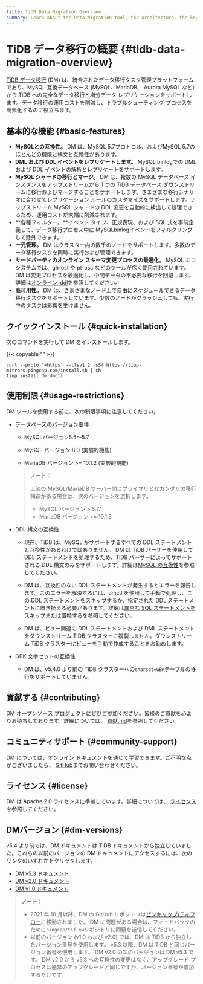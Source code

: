 ```yaml
---
title: TiDB Data Migration Overview
summary: Learn about the Data Migration tool, the architecture, the key components, and features.
---
```


<!-- markdownlint-disable MD007 -->

# TiDB データ移行の概要 {#tidb-data-migration-overview}

<!--
![star](https://img.shields.io/github/stars/pingcap/tiflow?style=for-the-badge&logo=github) ![license](https://img.shields.io/github/license/pingcap/tiflow?style=for-the-badge) ![forks](https://img.shields.io/github/forks/pingcap/tiflow?style=for-the-badge)
-->

[<a href="https://github.com/pingcap/tiflow/tree/master/dm">TiDB データ移行</a>](https://github.com/pingcap/tiflow/tree/master/dm) (DM) は、統合されたデータ移行タスク管理プラットフォームであり、MySQL 互換データベース (MySQL、MariaDB、 Aurora MySQL など) から TiDB への完全なデータ移行と増分データ レプリケーションをサポートします。データ移行の運用コストを削減し、トラブルシューティング プロセスを簡素化するのに役立ちます。

## 基本的な機能 {#basic-features}

-   **MySQLとの互換性。** DM は、MySQL 5.7プロトコル、およびMySQL 5.7のほとんどの機能と構文と互換性があります。
-   **DML および DDL イベントをレプリケートします。** MySQL binlogでの DML および DDL イベントの解析とレプリケートをサポートします。
-   **MySQL シャードの移行とマージ。** DM は、複数の MySQL データベース インスタンスをアップストリームから 1 つの TiDB データベース ダウンストリームに移行およびマージすることをサポートします。さまざまな移行シナリオに合わせてレプリケーション ルールのカスタマイズをサポートします。アップストリーム MySQL シャードの DDL 変更を自動的に検出して処理できるため、運用コストが大幅に削減されます。
-   **各種フィルター。**イベント タイプ、正規表現、および SQL 式を事前定義して、データ移行プロセス中に MySQLbinlogイベントをフィルタリングして除外できます。
-   **一元管理。** DM はクラスター内の数千のノードをサポートします。多数のデータ移行タスクを同時に実行および管理できます。
-   **サードパーティのオンライン スキーマ変更プロセスの最適化。** MySQL エコシステムでは、gh-ost や pt-osc などのツールが広く使用されています。 DM は変更プロセスを最適化し、中間データの不必要な移行を回避します。詳細は[<a href="/dm/dm-online-ddl-tool-support.md">オンライン-ddl</a>](/dm/dm-online-ddl-tool-support.md)を参照してください。
-   **高可用性。** DM は、さまざまなノード上で自由にスケジュールできるデータ移行タスクをサポートしています。少数のノードがクラッシュしても、実行中のタスクは影響を受けません。

## クイックインストール {#quick-installation}

次のコマンドを実行して DM をインストールします。

{{< copyable "" >}}

```shell
curl --proto '=https' --tlsv1.2 -sSf https://tiup-mirrors.pingcap.com/install.sh | sh
tiup install dm dmctl
```

## 使用制限 {#usage-restrictions}

DM ツールを使用する前に、次の制限事項に注意してください。

-   データベースのバージョン要件

    -   MySQLバージョン5.5～5.7

    -   MySQL バージョン 8.0 (実験的機能)

    -   MariaDB バージョン &gt;= 10.1.2 (実験的機能)

    > **ノート：**
    >
    > 上流の MySQL/MariaDB サーバー間にプライマリとセカンダリの移行構造がある場合は、次のバージョンを選択します。
    >
    > -   MySQL バージョン &gt; 5.7.1
    > -   MariaDB バージョン &gt;= 10.1.3

-   DDL 構文の互換性

    -   現在、TiDB は、MySQL がサポートするすべての DDL ステートメントと互換性があるわけではありません。 DM は TiDB パーサーを使用して DDL ステートメントを処理するため、TiDB パーサーによってサポートされる DDL 構文のみをサポートします。詳細は[<a href="/mysql-compatibility.md#ddl">MySQL の互換性</a>](/mysql-compatibility.md#ddl)を参照してください。

    -   DM は、互換性のない DDL ステートメントが発生するとエラーを報告します。このエラーを解決するには、dmctl を使用して手動で処理し、この DDL ステートメントをスキップするか、指定された DDL ステートメントに置き換える必要があります。詳細は[<a href="/dm/dm-faq.md#how-to-handle-incompatible-ddl-statements">異常な SQL ステートメントをスキップまたは置換する</a>](/dm/dm-faq.md#how-to-handle-incompatible-ddl-statements)を参照してください。

    -   DM は、ビュー関連の DDL ステートメントおよび DML ステートメントをダウンストリーム TiDB クラスターに複製しません。ダウンストリーム TiDB クラスターにビューを手動で作成することをお勧めします。

-   GBK 文字セットの互換性

    -   DM は、v5.4.0 より前の TiDB クラスターへの`charset=GBK`テーブルの移行をサポートしていません。

## 貢献する {#contributing}

DM オープンソース プロジェクトにぜひご参加ください。皆様のご貢献を心よりお待ちしております。詳細については、 [<a href="https://github.com/pingcap/tiflow/blob/master/dm/CONTRIBUTING.md">貢献.md</a>](https://github.com/pingcap/tiflow/blob/master/dm/CONTRIBUTING.md)を参照してください。

## コミュニティサポート {#community-support}

DM については、オンライン ドキュメントを通じて学習できます。ご不明な点がございましたら、 [<a href="https://github.com/pingcap/tiflow/tree/master/dm">GitHub</a>](https://github.com/pingcap/tiflow/tree/master/dm)までお問い合わせください。

## ライセンス {#license}

DM は Apache 2.0 ライセンスに準拠しています。詳細については、 [<a href="https://github.com/pingcap/tiflow/blob/master/LICENSE">ライセンス</a>](https://github.com/pingcap/tiflow/blob/master/LICENSE)を参照してください。

## DMバージョン {#dm-versions}

v5.4 より前では、DM ドキュメントは TiDB ドキュメントから独立していました。これらの以前のバージョンの DM ドキュメントにアクセスするには、次のリンクのいずれかをクリックします。

-   [<a href="https://docs.pingcap.com/tidb-data-migration/v5.3">DM v5.3 ドキュメント</a>](https://docs.pingcap.com/tidb-data-migration/v5.3)
-   [<a href="https://docs.pingcap.com/tidb-data-migration/v2.0/">DM v2.0 ドキュメント</a>](https://docs.pingcap.com/tidb-data-migration/v2.0/)
-   [<a href="https://docs.pingcap.com/tidb-data-migration/v1.0/">DM v1.0 ドキュメント</a>](https://docs.pingcap.com/tidb-data-migration/v1.0/)

> **ノート：**
>
> -   2021 年 10 月以降、DM の GitHub リポジトリは[<a href="https://github.com/pingcap/tiflow/tree/master/dm">ピンキャップ/ティフロー</a>](https://github.com/pingcap/tiflow/tree/master/dm)に移動されました。 DM に問題がある場合は、フィードバックのために`pingcap/tiflow`リポジトリに問題を送信してください。
> -   以前のバージョン (v1.0 および v2.0) では、DM は TiDB から独立したバージョン番号を使用します。 v5.3 以降、DM は TiDB と同じバージョン番号を使用します。 DM v2.0 の次のバージョンは DM v5.3 です。 DM v2.0 から v5.3 への互換性の変更はなく、アップグレード プロセスは通常のアップグレードと同じですが、バージョン番号が増加するだけです。
